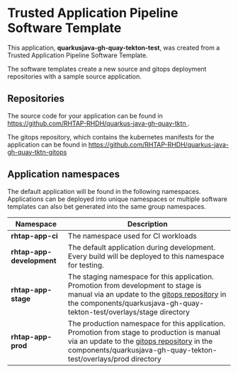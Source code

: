 # Trusted Application Pipeline Software Template

This application, **quarkusjava-gh-quay-tekton-test**, was created from a Trusted Application Pipeline Software Template.

The software templates create a new source and gitops deployment repositories with a sample source application. 

## Repositories

The source code for your application can be found in [https://github.com/RHTAP-RHDH/quarkus-java-gh-quay-tktn ](https://github.com/RHTAP-RHDH/quarkus-java-gh-quay-tktn ).
 
The gitops repository, which contains the kubernetes manifests for the application can be found in 
[https://github.com/RHTAP-RHDH/quarkus-java-gh-quay-tktn-gitops ](https://github.com/RHTAP-RHDH/quarkus-java-gh-quay-tktn-gitops ) 

## Application namespaces 

The default application will be found in the following namespaces. Applications can be deployed into unique namespaces or multiple software templates can also bet generated into the same group namespaces.  

|  Namespace   |  Description   |  
| -------- | -------- |
| **rhtap-app-ci** | The namespace used for CI workloads |
| **rhtap-app-development** | The default application during development. Every build will be deployed to this namespace for testing. |
| **rhtap-app-stage** | The staging namespace for this application. Promotion from development to stage is manual via an update to the [gitops repository](https://github.com/RHTAP-RHDH/quarkus-java-gh-quay-tktn-gitops ) in the components/quarkusjava-gh-quay-tekton-test/overlays/stage directory |
| **rhtap-app-prod** | The production namespace for this application. Promotion from stage to production is manual via an update to the [gitops repository](https://github.com/RHTAP-RHDH/quarkus-java-gh-quay-tktn-gitops ) in the components/quarkusjava-gh-quay-tekton-test/overlays/prod directory |